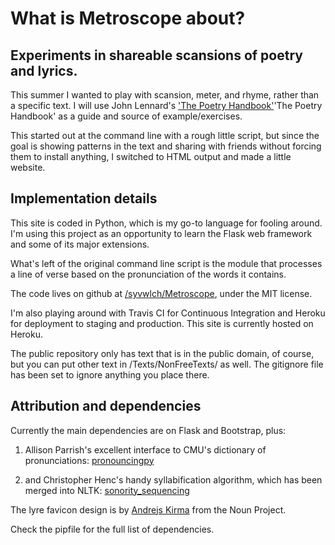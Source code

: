 # What is Metroscope about?

## Experiments in shareable scansions of poetry and lyrics.

This summer I wanted to play with scansion, meter, and rhyme, rather than a specific text. I will use John Lennard's ['The Poetry Handbook'](https://books.google.com/books/about/The_Poetry_Handbook.html?id=0eRtOqjNMxEC)'The Poetry Handbook' as a guide and source of example/exercises.

This started out at the command line with a rough little script, but since the goal is showing patterns in the text and sharing with friends without forcing them to install anything, I switched to HTML output and made a little website.

## Implementation details

This site is coded in Python, which is my go-to language for fooling around. I'm using this project as an opportunity to learn the Flask web framework and some of its major extensions.

What's left of the original command line script is the module that processes a line of verse based on the pronunciation of the words it contains.

The code lives on github at [/syvwlch/Metroscope](https://github.com/syvwlch/Metroscope), under the MIT license.

I'm also playing around with Travis CI for Continuous Integration and Heroku for deployment to staging and production. This site is currently hosted on Heroku.

The public repository only has text that is in the public domain, of course, but you can put other text in /Texts/NonFreeTexts/ as well. The gitignore file has been set to ignore anything you place there.

## Attribution and dependencies

Currently the main dependencies are on Flask and Bootstrap, plus:

1. Allison Parrish's excellent interface to CMU's dictionary of pronunciations: [pronouncingpy](https://github.com/aparrish/pronouncingpy)

2. and Christopher Henc's handy syllabification algorithm, which has been merged into NLTK: [sonority_sequencing](https://www.nltk.org/api/nltk.tokenize.html#nltk.tokenize.sonority_sequencing.SyllableTokenizer)

The lyre favicon design is by [Andrejs Kirma](https://thenounproject.com/andrejs/) from the Noun Project.

Check the pipfile for the full list of dependencies.

